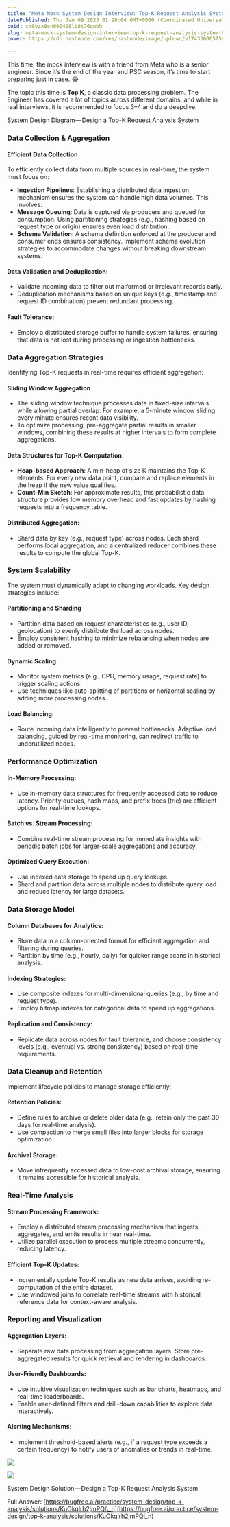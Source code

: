 ```yaml
---
title: "Meta Mock System Design Interview: Top-K Request Analysis System"
datePublished: Thu Jan 09 2025 01:28:04 GMT+0000 (Coordinated Universal Time)
cuid: cm8vzx9sn000408lb8t76gwbh
slug: meta-mock-system-design-interview-top-k-request-analysis-system-8f181aa06e78
cover: https://cdn.hashnode.com/res/hashnode/image/upload/v1743360657562/c3bdb989-12e0-4f27-9e45-01217de973fa.png

---
```


This time, the mock interview is with a friend from Meta who is a senior engineer. Since it’s the end of the year and PSC season, it’s time to start preparing just in case. 😂

The topic this time is **Top K**, a classic data processing problem. The Engineer has covered a lot of topics across different domains, and while in real interviews, it is recommended to focus 3–4 and do a deepdive.

System Design Diagram — Design a Top-K Request Analysis System

### **Data Collection & Aggregation**

#### Efficient Data Collection

To efficiently collect data from multiple sources in real-time, the system must focus on:

*   **Ingestion Pipelines**: Establishing a distributed data ingestion mechanism ensures the system can handle high data volumes. This involves:
*   **Message Queuing**: Data is captured via producers and queued for consumption. Using partitioning strategies (e.g., hashing based on request type or origin) ensures even load distribution.
*   **Schema Validation**: A schema definition enforced at the producer and consumer ends ensures consistency. Implement schema evolution strategies to accommodate changes without breaking downstream systems.

#### **Data Validation and Deduplication**:

*   Validate incoming data to filter out malformed or irrelevant records early.
*   Deduplication mechanisms based on unique keys (e.g., timestamp and request ID combination) prevent redundant processing.

#### **Fault Tolerance**:

*   Employ a distributed storage buffer to handle system failures, ensuring that data is not lost during processing or ingestion bottlenecks.

### Data Aggregation Strategies

Identifying Top-K requests in real-time requires efficient aggregation:

#### **Sliding Window Aggregation**

*   The sliding window technique processes data in fixed-size intervals while allowing partial overlap. For example, a 5-minute window sliding every minute ensures recent data visibility.
*   To optimize processing, pre-aggregate partial results in smaller windows, combining these results at higher intervals to form complete aggregations.

#### **Data Structures for Top-K Computation**:

*   **Heap-based Approach**: A min-heap of size K maintains the Top-K elements. For every new data point, compare and replace elements in the heap if the new value qualifies.
*   **Count-Min Sketch**: For approximate results, this probabilistic data structure provides low memory overhead and fast updates by hashing requests into a frequency table.

#### **Distributed Aggregation**:

*   Shard data by key (e.g., request type) across nodes. Each shard performs local aggregation, and a centralized reducer combines these results to compute the global Top-K.

### System Scalability

The system must dynamically adapt to changing workloads. Key design strategies include:

#### **Partitioning and Sharding**

*   Partition data based on request characteristics (e.g., user ID, geolocation) to evenly distribute the load across nodes.
*   Employ consistent hashing to minimize rebalancing when nodes are added or removed.

#### **Dynamic Scaling**:

*   Monitor system metrics (e.g., CPU, memory usage, request rate) to trigger scaling actions.
*   Use techniques like auto-splitting of partitions or horizontal scaling by adding more processing nodes.

#### **Load Balancing**:

*   Route incoming data intelligently to prevent bottlenecks. Adaptive load balancing, guided by real-time monitoring, can redirect traffic to underutilized nodes.

### Performance Optimization

#### **In-Memory Processing**:

*   Use in-memory data structures for frequently accessed data to reduce latency. Priority queues, hash maps, and prefix trees (trie) are efficient options for real-time lookups.

#### **Batch vs. Stream Processing**:

*   Combine real-time stream processing for immediate insights with periodic batch jobs for larger-scale aggregations and accuracy.

#### **Optimized Query Execution**:

*   Use indexed data storage to speed up query lookups.
*   Shard and partition data across multiple nodes to distribute query load and reduce latency for large datasets.

### Data Storage Model

#### **Column Databases for Analytics**:

*   Store data in a column-oriented format for efficient aggregation and filtering during queries.
*   Partition by time (e.g., hourly, daily) for quicker range scans in historical analysis.

#### **Indexing Strategies**:

*   Use composite indexes for multi-dimensional queries (e.g., by time and request type).
*   Employ bitmap indexes for categorical data to speed up aggregations.

#### **Replication and Consistency**:

*   Replicate data across nodes for fault tolerance, and choose consistency levels (e.g., eventual vs. strong consistency) based on real-time requirements.

### Data Cleanup and Retention

Implement lifecycle policies to manage storage efficiently:

#### **Retention Policies**:

*   Define rules to archive or delete older data (e.g., retain only the past 30 days for real-time analysis).
*   Use compaction to merge small files into larger blocks for storage optimization.

#### **Archival Storage**:

*   Move infrequently accessed data to low-cost archival storage, ensuring it remains accessible for historical analysis.

### **Real-Time Analysis**

#### **Stream Processing Framework**:

*   Employ a distributed stream processing mechanism that ingests, aggregates, and emits results in near real-time.
*   Utilize parallel execution to process multiple streams concurrently, reducing latency.

#### **Efficient Top-K Updates**:

*   Incrementally update Top-K results as new data arrives, avoiding re-computation of the entire dataset.
*   Use windowed joins to correlate real-time streams with historical reference data for context-aware analysis.

### Reporting and Visualization

#### **Aggregation Layers**:

*   Separate raw data processing from aggregation layers. Store pre-aggregated results for quick retrieval and rendering in dashboards.

#### **User-Friendly Dashboards**:

*   Use intuitive visualization techniques such as bar charts, heatmaps, and real-time leaderboards.
*   Enable user-defined filters and drill-down capabilities to explore data interactively.

#### **Alerting Mechanisms**:

*   Implement threshold-based alerts (e.g., if a request type exceeds a certain frequency) to notify users of anomalies or trends in real-time.

![](https://cdn.hashnode.com/res/hashnode/image/upload/v1743360654679/9c79bac2-4b75-49d8-894a-209e2dc66381.png)

![](https://cdn.hashnode.com/res/hashnode/image/upload/v1743360656111/b54c0912-3013-4fbe-802f-fee7d1cfc8fa.png)

System Design Solution — Design a Top-K Request Analysis System

Full Answer: [https://bugfree.ai/practice/system-design/top-k-analysis/solutions/KuOkqlrh2jmPQl\_n](https://bugfree.ai/practice/system-design/top-k-analysis/solutions/KuOkqlrh2jmPQl_n)
